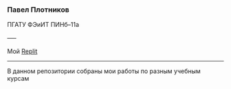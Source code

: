 ### Павел Плотников
ПГАТУ ФЭиИТ ПИНб–11а

–––

Мой [Replit](https://replit.com/@LevapTon)

---

В данном репозитории собраны мои работы по разным учебным курсам
